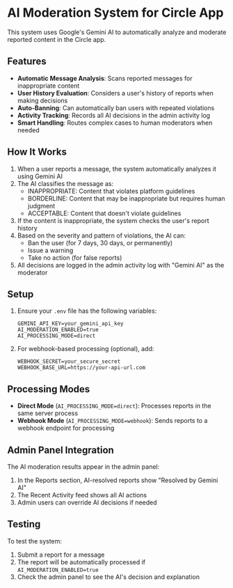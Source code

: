 # AI Moderation System for Circle App

This system uses Google's Gemini AI to automatically analyze and moderate reported content in the Circle app.

## Features

- **Automatic Message Analysis**: Scans reported messages for inappropriate content
- **User History Evaluation**: Considers a user's history of reports when making decisions
- **Auto-Banning**: Can automatically ban users with repeated violations
- **Activity Tracking**: Records all AI decisions in the admin activity log
- **Smart Handling**: Routes complex cases to human moderators when needed

## How It Works

1. When a user reports a message, the system automatically analyzes it using Gemini AI
2. The AI classifies the message as:
   - INAPPROPRIATE: Content that violates platform guidelines
   - BORDERLINE: Content that may be inappropriate but requires human judgment
   - ACCEPTABLE: Content that doesn't violate guidelines
3. If the content is inappropriate, the system checks the user's report history
4. Based on the severity and pattern of violations, the AI can:
   - Ban the user (for 7 days, 30 days, or permanently)
   - Issue a warning
   - Take no action (for false reports)
5. All decisions are logged in the admin activity log with "Gemini AI" as the moderator

## Setup

1. Ensure your `.env` file has the following variables:
   ```
   GEMINI_API_KEY=your_gemini_api_key
   AI_MODERATION_ENABLED=true
   AI_PROCESSING_MODE=direct
   ```

2. For webhook-based processing (optional), add:
   ```
   WEBHOOK_SECRET=your_secure_secret
   WEBHOOK_BASE_URL=https://your-api-url.com
   ```

## Processing Modes

- **Direct Mode** (`AI_PROCESSING_MODE=direct`): Processes reports in the same server process
- **Webhook Mode** (`AI_PROCESSING_MODE=webhook`): Sends reports to a webhook endpoint for processing

## Admin Panel Integration

The AI moderation results appear in the admin panel:

1. In the Reports section, AI-resolved reports show "Resolved by Gemini AI" 
2. The Recent Activity feed shows all AI actions
3. Admin users can override AI decisions if needed

## Testing

To test the system:
1. Submit a report for a message
2. The report will be automatically processed if `AI_MODERATION_ENABLED=true`
3. Check the admin panel to see the AI's decision and explanation 